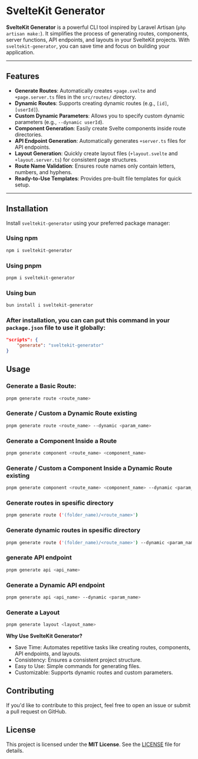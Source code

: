# SvelteKit Generator

**SvelteKit Generator** is a powerful CLI tool inspired by Laravel Artisan (`php artisan make:`). It simplifies the process of generating routes, components, server functions, API endpoints, and layouts in your SvelteKit projects. With `sveltekit-generator`, you can save time and focus on building your application.

---

## Features

- **Generate Routes**: Automatically creates `+page.svelte` and `+page.server.ts` files in the `src/routes/` directory.
- **Dynamic Routes**: Supports creating dynamic routes (e.g., `[id]`, `[userId]`).
- **Custom Dynamic Parameters**: Allows you to specify custom dynamic parameters (e.g., `--dynamic userId`).
- **Component Generation**: Easily create Svelte components inside route directories.
- **API Endpoint Generation**: Automatically generates `+server.ts` files for API endpoints.
- **Layout Generation**: Quickly create layout files (`+layout.svelte` and `+layout.server.ts`) for consistent page structures.
- **Route Name Validation**: Ensures route names only contain letters, numbers, and hyphens.
- **Ready-to-Use Templates**: Provides pre-built file templates for quick setup.

---

## Installation

Install `sveltekit-generator` using your preferred package manager:

### Using npm
```bash
npm i sveltekit-generator
```

### Using pnpm
```bash
pnpm i sveltekit-generator
```

### Using bun
```bash
bun install i sveltekit-generator
```
### After installation, you can can put this command in your `package.json` file to use it globally:

```json
"scripts": {
    "generate": "sveltekit-generator"
}
```

## Usage

### Generate a Basic Route:

```bash
pnpm generate route <route_name>
```


### Generate / Custom a Dynamic Route existing

```bash
pnpm generate route <route_name> --dynamic <param_name>
```

### Generate a Component Inside a Route

```bash
pnpm generate component <route_name> <component_name>
```

### Generate / Custom a Component Inside a Dynamic Route existing

```bash
pnpm generate component <route_name> <component_name> --dynamic <param_name>
```

### Generate routes in spesific directory

```bash
pnpm generate route ('(folder_name)/<route_name>')
```

### Generate dynamic routes in spesific directory

```bash
pnpm generate route ('(folder_name)/<route_name>') --dynamic <param_name>
```

### generate API endpoint

```bash
pnpm generate api <api_name>
```

### Generate a Dynamic API endpoint

```bash
pnpm generate api <api_name> --dynamic <param_name>
```

### Generate a Layout

```bash
pnpm generate layout <layout_name>
```


**Why Use SvelteKit Generator?**

- Save Time: Automates repetitive tasks like creating routes, components, API endpoints, and layouts.
- Consistency: Ensures a consistent project structure.
- Easy to Use: Simple commands for generating files.
- Customizable: Supports dynamic routes and custom parameters.

## Contributing

If you'd like to contribute to this project, feel free to open an issue or submit a pull request on GitHub.

## License

This project is licensed under the **MIT License**. See the [LICENSE](LICENSE) file for details.
